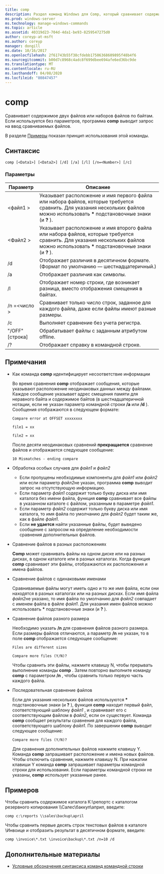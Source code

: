 ```yaml
---
title: comp
description: Раздел команд Windows для Comp, который сравнивает содержимое двух файлов или наборов файлов по байтам.
ms.prod: windows-server
ms.technology: manage-windows-commands
ms.topic: article
ms.assetid: 40319d23-704d-4da1-be93-8259547275d0
author: coreyp-at-msft
ms.author: coreyp
manager: dongill
ms.date: 10/16/2017
ms.openlocfilehash: 2f61743b55f38cfdebb17506368609895f48b4f6
ms.sourcegitcommit: b00d7c8968c4adc8f699dbee694afe6ed36bc9de
ms.translationtype: MT
ms.contentlocale: ru-RU
ms.lasthandoff: 04/08/2020
ms.locfileid: "80847457"
---
```

# <a name="comp"></a>comp

Сравнивает содержимое двух файлов или наборов файлов по байтам. Если используется без параметров, программа **comp** выводит запрос на ввод сравниваемых файлов.

В разделе [Примеры](#BKMK_examples) показан принцип использования этой команды.

## <a name="syntax"></a>Синтаксис

```
comp [<Data1>] [<Data2>] [/d] [/a] [/l] [/n=<Number>] [/c]
```

### <a name="parameters"></a>Параметры

|Параметр|Описание|
|---------|-----------|
|\<файл1 >|Указывает расположение и имя первого файла или набора файлов, которые требуется сравнить. Для указания нескольких файлов можно использовать **&#42;** подстановочные знаки (и **?** ).|
|\<Файл2 >|Указывает расположение и имя второго файла или набора файлов, которые требуется сравнить. Для указания нескольких файлов можно использовать **&#42;** подстановочные знаки (и **?** ).|
|/d|Отображает различия в десятичном формате. (Формат по умолчанию — шестнадцатеричный.)|
|/a|Отображает различия как символы.|
|/l|Отображает номер строки, где возникает разница, вместо отображения смещения в байтах.|
|/n =\<число >|Сравнивает только число строк, заданное для каждого файла, даже если файлы имеют разные размеры.|
|/c|Выполняет сравнение без учета регистра.|
|"/OFF" [строка]|Обрабатывает файлы с заданным атрибутом offline.|
|/?|Отображает справку в командной строке.|

## <a name="remarks"></a>Примечания

-   Как команда **comp** идентифицирует несоответствие информации

    Во время сравнения **comp** отображает сообщения, которые указывают расположение неодинаковых данных между файлами. Каждое сообщение указывает адрес смещения памяти для неравного байта и содержимое байтов (в шестнадцатеричной нотации, если не указан параметр командной строки **/a** или **/d** ). Сообщения отображаются в следующем формате:

    `Compare error at OFFSET xxxxxxxx`

    `file1 = xx`

    `file2 = xx`

    После десяти неодинаковых сравнений **прекращается** сравнение файлов и отображается следующее сообщение:

    `10 Mismatches - ending compare`
-   Обработка особых случаев для *файл1* и *файл2*  
    -   Если пропущены необходимые компоненты для *файл1* или *файл2* или если параметр *файл2*не указан, программа **comp** выводит запрос на отсутствующую информацию.
    -   Если параметр *файл1* содержит только букву диска или имя каталога без имени файла, функция **comp** сравнивает все файлы в указанном каталоге с файлом, указанным в параметре *файл1*.
    -   Если параметр *файл2* содержит только букву диска или имя каталога, то имя файла по умолчанию для *файл2* будет таким же, как в файле *файл1*.
    -   Если **не удается** найти указанные файлы, будет выведено сообщение с запросом на определение необходимости сравнения дополнительных файлов.
-   Сравнение файлов в разных расположениях

    **Comp** может сравнивать файлы на одном диске или на разных дисках, в одном каталоге или в разных каталогах. Когда функция **comp** сравнивает эти файлы, отображаются их расположения и имена файлов.
-   Сравнение файлов с одинаковыми именами

    Сравниваемые файлы могут иметь одно и то же имя файла, если они находятся в разных каталогах или на разных дисках. Если имя файла *файл2*не указано, то имя файла по умолчанию для *файл2* совпадает с именем файла в файле *файл1*. Для указания имен файлов можно использовать **&#42;** подстановочные знаки (и **?** ).
-   Сравнение файлов разного размера

    Необходимо указать **/n** для сравнения файлов разного размера. Если размеры файлов отличаются, а параметр **/n** не указан, то в поле **comp** отображается следующее сообщение:

    `Files are different sizes`

    `Compare more files (Y/N)?`

    Чтобы сравнить эти файлы, нажмите клавишу N, чтобы прерывать выполнение команды **comp** . Затем повторно выполните команду **comp** с параметром **/n** , чтобы сравнить только первую часть каждого файла.
-   Последовательная сравнение файлов

    Если для указания нескольких файлов используются **&#42;** подстановочные знаки (и **?** ), функция **comp** находит первый файл, соответствующий шаблону *файл1* , и сравнивает его с соответствующим файлом в *файл2*, если он существует. Команда **comp** сообщает результаты сравнения для каждого файла, соответствующего шаблону *файл1*. По завершении **comp** выводит следующее сообщение:

    `Compare more files (Y/N)?`

    Для сравнения дополнительных файлов нажмите клавишу Y. Команда **comp** запрашивает расположение и имена новых файлов. Чтобы отключить сравнения, нажмите клавишу N. При нажатии клавиши Y команда **comp** запрашивает параметры командной строки для использования. Если параметры командной строки не указаны, **comp** использует указанные ранее.

## <a name="examples"></a><a name=BKMK_examples></a>Примеров

Чтобы сравнить содержимое каталога К:\репортс с каталогом резервного копирования \\\\Салес\баккуп\април, введите:
```
comp c:\reports \\sales\backup\april
```
Чтобы сравнить первые десять строк текстовых файлов в каталоге \Инвоице и отобразить результат в десятичном формате, введите:
```
comp \invoice\*.txt \invoice\backup\*.txt /n=10 /d
```

## <a name="additional-references"></a>Дополнительные материалы

- [Условные обозначения синтаксиса команд командной строки](command-line-syntax-key.md)